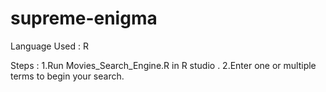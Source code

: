 # supreme-enigma

Language Used : R 

Steps : 
1.Run Movies_Search_Engine.R in R studio .
2.Enter one or multiple terms to begin your search.
